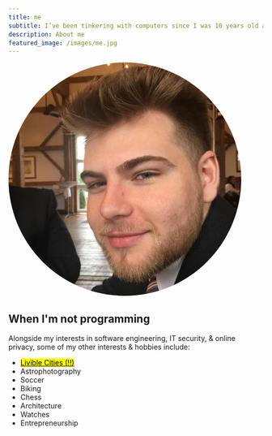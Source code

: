 ```yaml
---
title: me
subtitle: I’ve been tinkering with computers since I was 10 years old and I built my first computer at 11 (thank you Dad) and the rest is history. I am always learning and adding something new to my toolbox. My primary areas of interest include <mark>programming</mark>, <mark>networking</mark>, and <mark>distributed systems</mark>. 
description: About me
featured_image: /images/me.jpg
---
```


<img src="images/me.jpg" style="border-radius: 50%;" ondragstart="return false"
onselectstart="false">

## When I'm not programming 

Alongside my interests in software engineering, IT security, & online privacy, some of my other interests & hobbies include:

- [<mark>Livible Cities (!!)</mark>](https://www.youtube.com/c/notjustbikes)
- Astrophotography
- Soccer
- Biking
- Chess
- Architecture
- Watches
- Entrepreneurship
